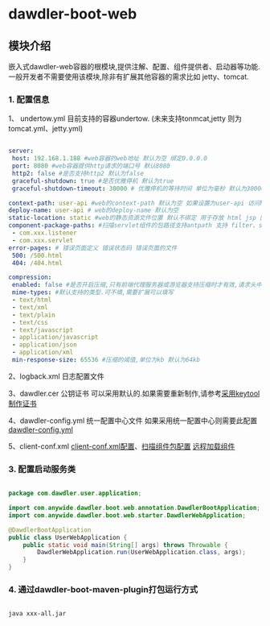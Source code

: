# dawdler-boot-web

## 模块介绍

嵌入式dawdler-web容器的根模块,提供注解、配置、组件提供者、启动器等功能.一般开发者不需要使用该模块,除非有扩展其他容器的需求比如 jetty、tomcat.

### 1. 配置信息

1、 undertow.yml 目前支持的容器undertow. (未来支持tonmcat,jetty 则为tomcat.yml、jetty.yml)

```yaml

server:
 host: 192.168.1.188 #web容器的web地址 默认为空 绑定0.0.0.0
 port: 8080 #web容器提供http请求的端口号 默认8080
 http2: false #是否支持http2 默认为false
 graceful-shutdown: true #是否优雅停机 默认为true
 graceful-shutdown-timeout: 30000 # 优雅停机的等待时间 单位为毫秒 默认为30000毫秒

context-path: user-api #web的context-path 默认为空 如果设置为user-api 访问http://localhost:8080/user-api/xxx 如果不设 http://localhost:8080/xxx
deploy-name: user-api # web的deploy-name 默认为空
static-location: static #web的静态资源文件位置 默认不绑定 用于存放 html jsp 图片 js脚本等 
component-package-paths: #扫描servlet组件的包路径支持antpath 支持 filter、servlet、listener、ServletContainerInitializer中的@HandlesTypes,支持注入其他组件到全局变量 如 service、mq、redis schedule 等
 - com.xxx.listener
 - com.xxx.servlet
error-pages: # 错误页面定义 错误状态码 错误页面的文件
 500: /500.html
 404: /404.html

compression:
 enabled: false #是否开启压缩,只有前端代理服务器或游览器支持压缩时才有效,请求头中包含Accept-Encoding: gzip, deflate
 mime-types: #默认支持的类型.可不填,需要扩展可以填写
 - text/html
 - text/xml
 - text/plain
 - text/css
 - text/javascript
 - application/javascript
 - application/json
 - application/xml
 min-response-size: 65536 #压缩的阈值,单位为kb 默认为64kb

```

2、logback.xml 日志配置文件

3、dawdler.cer 公钥证书 可以采用默认的.如果需要重新制作,请参考[采用keytool制作证书](https://github.com/srchen1987/dawdler-series/blob/master/dawdler/dawdler-server/README.md#22-采用keytool制作证书)

4、dawdler-config.yml 统一配置中心文件 如果采用统一配置中心则需要此配置 [dawdler-config.yml](https://github.com/srchen1987/dawdler-series/blob/master/dawdler/dawdler-config-center/dawdler-config-center-consul/dawdler-config-center-consul-core/README.md#1-dawdler-configyml配置文件)

5、client-conf.xml [client-conf.xml配置](https://github.com/srchen1987/dawdler-series/blob/master/dawdler/dawdler-client/README.md#2-client-confxml配置文件说明)、[扫描组件包配置](https://github.com/srchen1987/dawdler-series/blob/master/dawdler/dawdler-client-plug-web/README.md#11-扫描组件包配置) [远程加载组件](https://github.com/srchen1987/dawdler-series/blob/master/dawdler/dawdler-client-plug-load/README.md#2-配置需要加载的组件)

### 3. 配置启动服务类

```java

package com.dawdler.user.application;

import com.anywide.dawdler.boot.web.annotation.DawdlerBootApplication;
import com.anywide.dawdler.boot.web.starter.DawdlerWebApplication;

@DawdlerBootApplication
public class UserWebApplication {
	public static void main(String[] args) throws Throwable {
		DawdlerWebApplication.run(UserWebApplication.class, args);
	} 
}

```

### 4. 通过dawdler-boot-maven-plugin打包运行方式

```sh

java xxx-all.jar

```